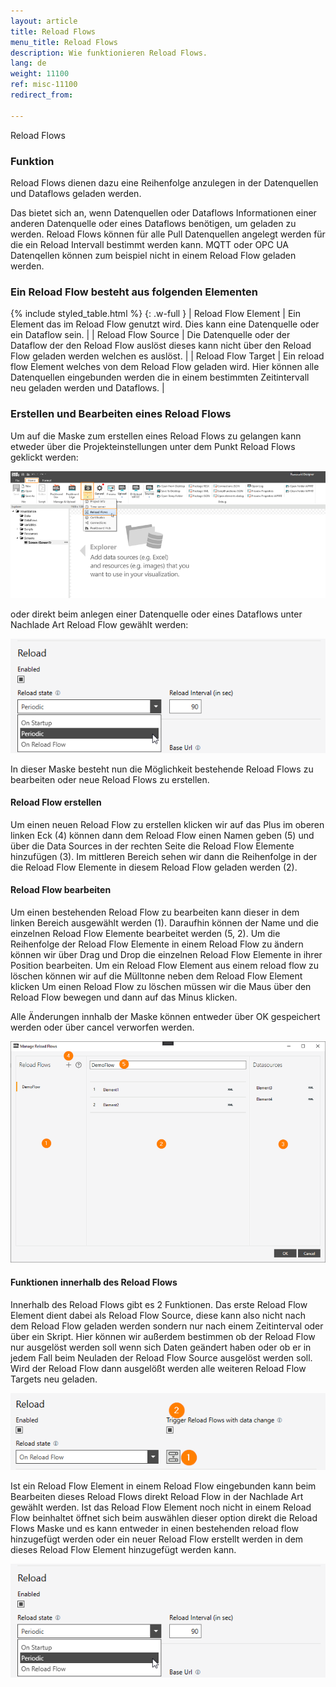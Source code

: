 ```yaml
---
layout: article
title: Reload Flows
menu_title: Reload Flows
description: Wie funktionieren Reload Flows.
lang: de
weight: 11100
ref: misc-11100
redirect_from:

---
```


Reload Flows

### Funktion

Reload Flows dienen dazu eine Reihenfolge anzulegen in der Datenquellen und Dataflows geladen werden. 

Das bietet sich an, wenn Datenquellen oder Dataflows Informationen einer anderen Datenquelle oder eines Dataflows benötigen, um geladen zu werden. 
Reload Flows können für alle Pull Datenquellen angelegt werden für die ein Reload Intervall bestimmt werden kann. 
MQTT oder OPC UA Datenqellen können zum beispiel nicht in einem Reload Flow geladen werden.

### Ein Reload Flow besteht aus folgenden Elementen

{% include styled_table.html %}
{: .w-full }
| Reload Flow Element      | Ein Element das im Reload Flow genutzt wird. Dies kann eine Datenquelle oder ein Dataflow sein. |
| Reload Flow Source       | Die Datenquelle oder der Dataflow der den Reload Flow auslöst dieses kann nicht über den Reload Flow geladen werden welchen es auslöst. |
| Reload Flow Target       | Ein reload flow Element welches von dem Reload Flow geladen wird. Hier können alle Datenquellen eingebunden werden die in einem bestimmten Zeitintervall neu geladen werden und Dataflows. |

### Erstellen und Bearbeiten eines Reload Flows

Um auf die Maske zum erstellen eines Reload Flows zu gelangen kann etweder über die Projekteinstellungen unter dem Punkt Reload Flows geklickt werden:

![image_1](/assets/images/misc/Reload_Flows/Reload_Flows_Location.png)

oder direkt beim anlegen einer Datenquelle oder eines Dataflows unter Nachlade Art Reload Flow gewählt werden:

![image_1](/assets/images/misc/Reload_Flows/Reload_Flows_Location2.png)

In dieser Maske besteht nun die Möglichkeit bestehende Reload Flows zu bearbeiten oder neue Reload Flows zu erstellen.

#### Reload Flow erstellen
Um einen neuen Reload Flow zu erstellen klicken wir auf das Plus im oberen linken Eck (4) 
können dann dem Reload Flow einen Namen geben (5) 
und über die Data Sources in der rechten Seite die Reload Flow Elemente hinzufügen (3). 
Im mittleren Bereich sehen wir dann die Reihenfolge in der die Reload Flow Elemente in diesem Reload Flow geladen werden (2).

#### Reload Flow bearbeiten
Um einen bestehenden Reload Flow zu bearbeiten kann dieser in dem linken Bereich ausgewählt werden (1). 
Daraufhin können der Name und die einzelnen Reload Flow Elemente bearbeitet werden (5, 2).
Um die Reihenfolge der Reload Flow Elemente in einem Reload Flow zu ändern können wir über Drag und Drop die einzelnen Reload Flow Elemente in ihrer Position bearbeiten. 
Um ein Reload Flow Element aus einem reload flow zu löschen können wir auf die Mülltonne neben dem Reload Flow Element klicken
Um einen Reload Flow zu löschen müssen wir die Maus über den Reload Flow bewegen und dann auf das Minus klicken.

Alle Änderungen innhalb der Maske können entweder über OK gespeichert werden oder über cancel verworfen werden.

![image_1](/assets/images/misc/Reload_Flows/Reload_Flows_Interface.png)

#### Funktionen innerhalb des Reload Flows
Innerhalb des Reload Flows gibt es 2 Funktionen. 
Das erste Reload Flow Element dient dabei als Reload Flow Source, diese kann also nicht nach dem Reload Flow geladen werden sondern nur nach einem Zeitinterval oder über ein Skript. 
Hier können wir außerdem bestimmen ob der Reload Flow nur ausgelöst werden soll wenn sich Daten geändert haben oder ob er in jedem Fall beim Neuladen der Reload Flow Source ausgelöst werden soll. 
Wird der Reload Flow dann ausgelößt werden alle weiteren Reload Flow Targets neu geladen.

![image_1](/assets/images/misc/Reload_Flows/Reload_Flow_Element.png)

Ist ein Reload Flow Element in einem Reload Flow eingebunden kann beim Bearbeiten dieses Reload Flows direkt Reload Flow in der Nachlade Art gewählt werden. 
Ist das Reload Flow Element noch nicht in einem Reload Flow beinhaltet öffnet sich beim auswählen dieser option direkt die Reload Flows Maske und es kann entweder in einen bestehenden reload flow hinzugefügt werden oder ein neuer Reload Flow erstellt werden in dem dieses Reload Flow Element hinzugefügt werden kann.

![image_1](/assets/images/misc/Reload_Flows/Reload_Flows_Location2.png)
